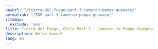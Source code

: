 ```yaml
---
newUrl: "/tierra-del-fuego-part-3-cameron-pampa-guanaco/"
permalink: "/TDF-part-3-cameron-pampa-guanaco/"
sitemap:
  exclude: 'yes'
title: Tierra del Fuego, Chile Part 3 - Cameron to Pampa Guanaco
description: We've moved!
lang: en
---
```

